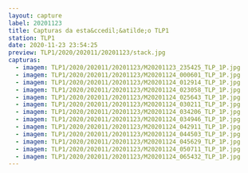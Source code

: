 ```yaml
---
layout: capture
label: 20201123
title: Capturas da esta&ccedil;&atilde;o TLP1
station: TLP1
date: 2020-11-23 23:54:25
preview: TLP1/2020/202011/20201123/stack.jpg
capturas:
  - imagem: TLP1/2020/202011/20201123/M20201123_235425_TLP_1P.jpg
  - imagem: TLP1/2020/202011/20201123/M20201124_000601_TLP_1P.jpg
  - imagem: TLP1/2020/202011/20201123/M20201124_012914_TLP_1P.jpg
  - imagem: TLP1/2020/202011/20201123/M20201124_023058_TLP_1P.jpg
  - imagem: TLP1/2020/202011/20201123/M20201124_025643_TLP_1P.jpg
  - imagem: TLP1/2020/202011/20201123/M20201124_030211_TLP_1P.jpg
  - imagem: TLP1/2020/202011/20201123/M20201124_034206_TLP_1P.jpg
  - imagem: TLP1/2020/202011/20201123/M20201124_034946_TLP_1P.jpg
  - imagem: TLP1/2020/202011/20201123/M20201124_042911_TLP_1P.jpg
  - imagem: TLP1/2020/202011/20201123/M20201124_044503_TLP_1P.jpg
  - imagem: TLP1/2020/202011/20201123/M20201124_045629_TLP_1P.jpg
  - imagem: TLP1/2020/202011/20201123/M20201124_050711_TLP_1P.jpg
  - imagem: TLP1/2020/202011/20201123/M20201124_065432_TLP_1P.jpg
---
```

